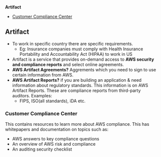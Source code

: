 **Artifact**
- [Customer Compliance Center](#ccc)

## Artifact
- To work in specific country there are specific requirements.
  - Eg: Insurance companies must comply with Health Insurance Portability and Accountability Act (HIPAA) to work in US
- Artifact is a service that provides on-demand access to **AWS security and compliance reports** and select online agreements. 
- **AWS Artifact Agreements?** Aggrements which you need to sign to use certain information from AWS.
- **AWS Artifact Reports?** if you are building an application & need information about regulatory standards. This information is on AWS Artifact Reports. These are compliance reports from third-party auditors. Examples:
  - FIPS, ISO(all standards), iDA etc.

<a name=ccc></a>
### Customer Compliance Center
This contains resources to learn more about AWS compliance. This has whitepapers and documentation on topics such as:
- AWS answers to key compliance questions
- An overview of AWS risk and compliance
- An auditing security checklist
